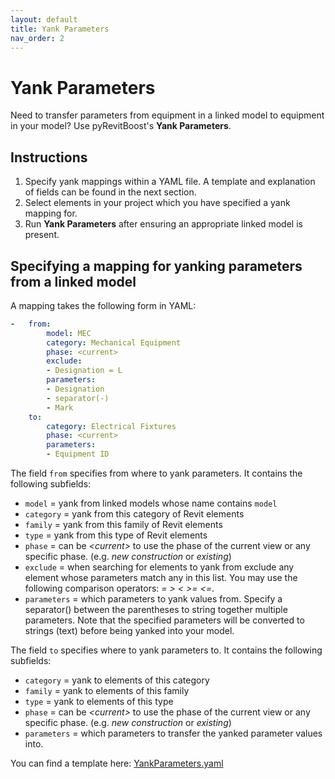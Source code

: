 ```yaml
---
layout: default
title: Yank Parameters 
nav_order: 2
---
```


# Yank Parameters
Need to transfer parameters from equipment in a linked model to equipment in 
your model? Use pyRevitBoost's **Yank Parameters**.

## Instructions
1. Specify yank mappings within a YAML file. A template and explanation of 
fields can be found in the next section.
2. Select elements in your project which you have specified a yank mapping for.
2. Run **Yank Parameters** after ensuring an appropriate linked model is 
present.

## Specifying a mapping for yanking parameters from a linked model
A mapping takes the following form in YAML:
```yaml
-   from:
        model: MEC
        category: Mechanical Equipment
        phase: <current>
        exclude:
        - Designation = L
        parameters:
        - Designation
        - separator(-)
        - Mark
    to:
        category: Electrical Fixtures
        phase: <current>
        parameters:
        - Equipment ID
```

The field `from` specifies from where to yank parameters. It contains the 
following subfields:
- `model` = yank from linked models whose name contains `model`
- `category` = yank from this category of Revit elements
- `family` = yank from this family of Revit elements
- `type` = yank from this type of Revit elements
- `phase` = can be _&lt;current&gt;_ to use the phase of the current view or any 
specific phase. (e.g. _new construction_ or _existing_)
- `exclude` = when searching for elements to yank from exclude any element 
whose parameters match any in this list. You may use the following comparison 
operators: _= &gt; &lt; &gt;= &lt;=_.
- `parameters` = which parameters to yank values from. Specify a separator() 
between the parentheses to string together multiple parameters. Note that the 
specified parameters will be converted to strings (text) before being 
yanked into your model.

The field `to` specifies where to yank parameters to. It contains the 
following subfields:
- `category` = yank to elements of this category
- `family` = yank to elements of this family
- `type` = yank to elements of this type
- `phase` = can be _&lt;current&gt;_ to use the phase of the current view or any 
specific phase. (e.g. _new construction_ or _existing_)
- `parameters` = which parameters to transfer the yanked parameter values into.

You can find a template here: [YankParameters.yaml](/assets/templates/YankParameters.yaml)